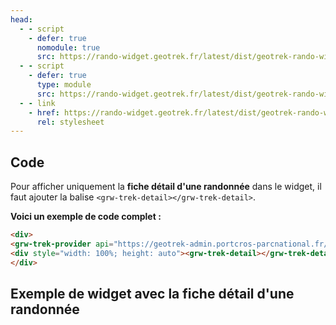 ```yaml
---
head:
  - - script
    - defer: true
      nomodule: true
      src: https://rando-widget.geotrek.fr/latest/dist/geotrek-rando-widget/geotrek-rando-widget.js
  - - script
    - defer: true
      type: module
      src: https://rando-widget.geotrek.fr/latest/dist/geotrek-rando-widget/geotrek-rando-widget.esm.js
  - - link
    - href: https://rando-widget.geotrek.fr/latest/dist/geotrek-rando-widget/geotrek-rando-widget.css
      rel: stylesheet
---
```


## Code

Pour afficher uniquement la **fiche détail d'une randonnée** dans le widget, il faut ajouter la balise `<grw-trek-detail></grw-trek-detail>`.

**Voici un exemple de code complet :**

```html
<div>
<grw-trek-provider api="https://geotrek-admin.portcros-parcnational.fr/api/v2/" languages="fr" trek-id="690"></grw-trek-provider>
<div style="width: 100%; height: auto"><grw-trek-detail></grw-trek-detail></div>
</div>
```

## Exemple de widget avec la fiche détail d'une randonnée

<div>
<grw-trek-provider api="https://geotrek-admin.portcros-parcnational.fr/api/v2/" languages="fr" trek-id="690"></grw-trek-provider>
<div style="width: 100%; height: auto"><grw-trek-detail></grw-trek-detail></div>
</div>



